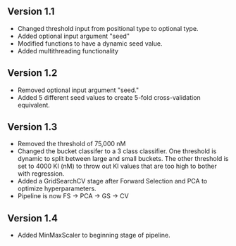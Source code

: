 ## Version 1.1
- Changed threshold input from positional type to optional type.
- Added optional input argument "seed"
- Modified functions to have a dynamic seed value.
- Added multithreading functionality

## Version 1.2
- Removed optional input argument "seed."
- Added 5 different seed values to create 5-fold cross-validation equivalent.

## Version 1.3
- Removed the threshold of 75,000 nM
- Changed the bucket classifer to a 3 class classifier.  One threshold is dynamic to
    split between large and small buckets.  The other threshold is set to 4000 KI (nM)
    to throw out KI values that are too high to bother with regression.
- Added a GridSearchCV stage after Forward Selection and PCA to optimize hyperparameters.
- Pipeline is now FS -> PCA -> GS -> CV

## Version 1.4
- Added MinMaxScaler to beginning stage of pipeline.
